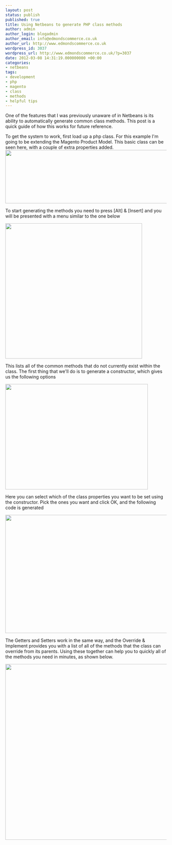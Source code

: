 ```yaml
---
layout: post
status: publish
published: true
title: Using Netbeans to generate PHP class methods
author: admin
author_login: blogadmin
author_email: info@edmondscommerce.co.uk
author_url: http://www.edmondscommerce.co.uk
wordpress_id: 3037
wordpress_url: http://www.edmondscommerce.co.uk/?p=3037
date: 2012-03-08 14:31:19.000000000 +00:00
categories:
- netbeans
tags:
- development
- php
- magento
- class
- methods
- helpful tips
---
```

One of the features that I was previously unaware of in Netbeans is its ability to automatically generate common class methods. This post is a quick guide of how this works for future reference.

To get the system to work, first load up a php class. For this example I'm going to be extending the Magento Product Model. This basic class can be seen here, with a couple of extra properties added.
<a href="http://www.edmondscommerce.co.uk/wp-content/uploads/2012/03/screenshot5.png"><img src="{% img  ({{ site.url }}/assets/screenshot5-600x166.png %}" alt="" title="screenshot5" width="600" height="166" class="aligncenter size-medium wp-image-3038" /></a>

To start generating the methods you need to press [Alt] & [Insert] and you will be presented with a menu similar to the one below

<a href="{% img  ({{ site.url }}/assets/screenshot6.png %}"><img src="{% img  ({{ site.url }}/assets/screenshot6.png %}" alt="" title="screenshot6" width="427" height="421" class="aligncenter size-full wp-image-3039" /></a>

This lists all of the common methods that do not currently exist within the class. The first thing that we'll do is to generate a constructor, which gives us the following options

<a href="{% img  ({{ site.url }}/assets/screenshot7.png %}"><img src="{% img  ({{ site.url }}/assets/screenshot7.png %}" alt="" title="screenshot7" width="445" height="328" class="aligncenter size-full wp-image-3040" /></a>

Here you can select which of the class properties you want to be set using the constructor. Pick the ones you want and click OK, and the following code is generated

<a href="http://www.edmondscommerce.co.uk/wp-content/uploads/2012/03/screenshot8.png"><img src="{% img  ({{ site.url }}/assets/screenshot8-600x368.png %}" alt="" title="screenshot8" width="600" height="368" class="aligncenter size-medium wp-image-3041" /></a>

The Getters and Setters work in the same way, and the Override & Implement provides you with a list of all of the methods that the class can override from its parents. Using these together can help you to quickly all of the methods you need in minutes, as shown below.

<a href="http://www.edmondscommerce.co.uk/wp-content/uploads/2012/03/screenshot14.png"><img src="{% img  ({{ site.url }}/assets/screenshot14-600x547.png %}" alt="" title="screenshot14" width="600" height="547" class="aligncenter size-medium wp-image-3044" /></a>

